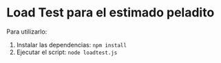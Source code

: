 # Load Test para el estimado peladito

Para utilizarlo:

1. Instalar las dependencias: `npm install`
2. Ejecutar el script: `node loadtest.js`
